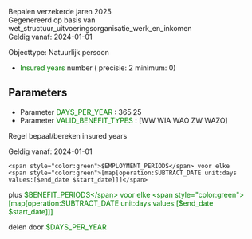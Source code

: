 Bepalen verzekerde jaren 2025 \
Gegenereerd op basis van wet_structuur_uitvoeringsorganisatie_werk_en_inkomen \
Geldig vanaf: 2024-01-01

Objecttype: Natuurlijk persoon
- <span style="color:green">Insured years</span> number ( precisie: 2 minimum: 0)

## Parameters ##
- Parameter <span style="color:green">DAYS_PER_YEAR</span> : 365.25
- Parameter <span style="color:green">VALID_BENEFIT_TYPES</span> : [WW WIA WAO ZW WAZO]


Regel bepaal/bereken insured years

Geldig vanaf: 2024-01-01


	<span style="color:green">$EMPLOYMENT_PERIODS</span> voor elke
	<span style="color:green">[map[operation:SUBTRACT_DATE unit:days values:[$end_date $start_date]]]</span>
 plus <span style="color:green">$BENEFIT_PERIODS</span> voor elke
	<span style="color:green">[map[operation:SUBTRACT_DATE unit:days values:[$end_date $start_date]]]</span>

 delen door <span style="color:green">$DAYS_PER_YEAR</span>
